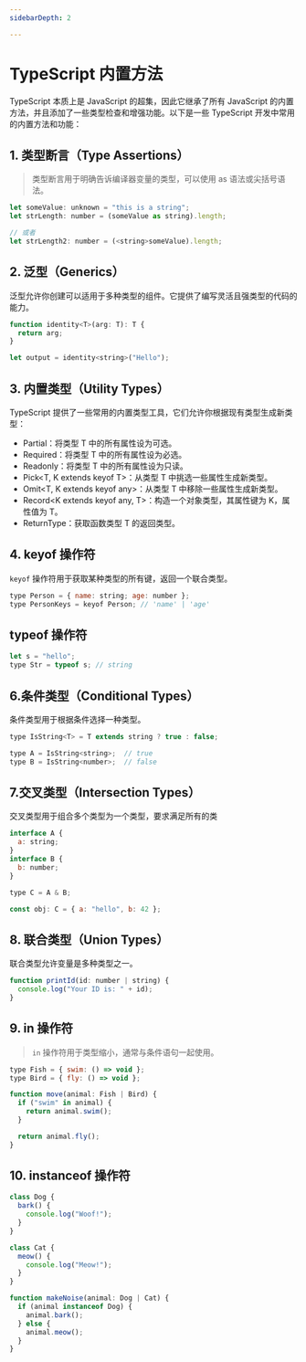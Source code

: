 ```yaml
---
sidebarDepth: 2

---
```


# TypeScript 内置方法

TypeScript 本质上是 JavaScript 的超集，因此它继承了所有 JavaScript 的内置方法，并且添加了一些类型检查和增强功能。以下是一些 TypeScript 开发中常用的内置方法和功能：

## 1. 类型断言（Type Assertions）
> 类型断言用于明确告诉编译器变量的类型，可以使用 as 语法或尖括号语法。

```js
let someValue: unknown = "this is a string";
let strLength: number = (someValue as string).length;

// 或者
let strLength2: number = (<string>someValue).length;

```

## 2. 泛型（Generics）

泛型允许你创建可以适用于多种类型的组件。它提供了编写灵活且强类型的代码的能力。

```js
function identity<T>(arg: T): T {
  return arg;
}

let output = identity<string>("Hello");

```

## 3. 内置类型（Utility Types）

TypeScript 提供了一些常用的内置类型工具，它们允许你根据现有类型生成新类型：
- Partial<T>：将类型 T 中的所有属性设为可选。
- Required<T>：将类型 T 中的所有属性设为必选。
- Readonly<T>：将类型 T 中的所有属性设为只读。
- Pick<T, K extends keyof T>：从类型 T 中挑选一些属性生成新类型。
- Omit<T, K extends keyof any>：从类型 T 中移除一些属性生成新类型。
- Record<K extends keyof any, T>：构造一个对象类型，其属性键为 K，属性值为 T。
- ReturnType<T>：获取函数类型 T 的返回类型。

## 4. keyof 操作符

`keyof` 操作符用于获取某种类型的所有键，返回一个联合类型。
```js
type Person = { name: string; age: number };
type PersonKeys = keyof Person; // 'name' | 'age'

```
## typeof 操作符

```js
let s = "hello";
type Str = typeof s; // string

```

## 6.条件类型（Conditional Types）
条件类型用于根据条件选择一种类型。
```js
type IsString<T> = T extends string ? true : false;

type A = IsString<string>;  // true
type B = IsString<number>;  // false

```

## 7.交叉类型（Intersection Types）
交叉类型用于组合多个类型为一个类型，要求满足所有的类
```js
interface A {
  a: string;
}
interface B {
  b: number;
}

type C = A & B;

const obj: C = { a: "hello", b: 42 };

```
## 8. 联合类型（Union Types）

联合类型允许变量是多种类型之一。

```js
function printId(id: number | string) {
  console.log("Your ID is: " + id);
}

```

## 9. in 操作符
> `in` 操作符用于类型缩小，通常与条件语句一起使用。
```js
type Fish = { swim: () => void };
type Bird = { fly: () => void };

function move(animal: Fish | Bird) {
  if ("swim" in animal) {
    return animal.swim();
  }

  return animal.fly();
}

```

## 10. instanceof 操作符

```js
class Dog {
  bark() {
    console.log("Woof!");
  }
}

class Cat {
  meow() {
    console.log("Meow!");
  }
}

function makeNoise(animal: Dog | Cat) {
  if (animal instanceof Dog) {
    animal.bark();
  } else {
    animal.meow();
  }
}

```